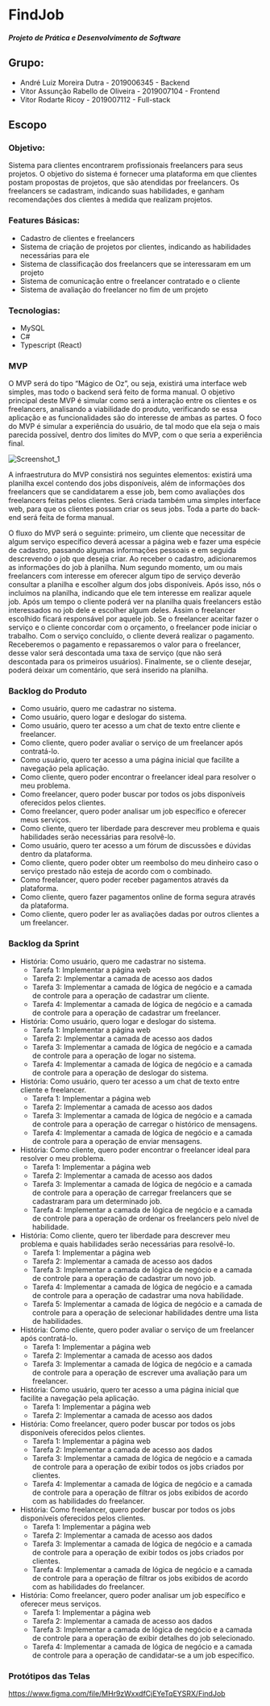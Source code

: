 # FindJob
##### Projeto de Prática e Desenvolvimento de Software

## Grupo:
* André Luiz Moreira Dutra - 2019006345 - Backend
* Vitor Assunção Rabello de Oliveira - 2019007104 - Frontend
* Vitor Rodarte Ricoy - 2019007112 - Full-stack

## Escopo

### Objetivo:
Sistema para clientes encontrarem profissionais freelancers para seus projetos. O objetivo do sistema é fornecer uma plataforma em que clientes postam propostas de projetos, que são atendidas por freelancers. Os freelancers se cadastram, indicando suas habilidades, e ganham recomendações dos clientes à medida que realizam projetos.

### Features Básicas:
* Cadastro de clientes e freelancers
* Sistema de criação de projetos por clientes, indicando as habilidades necessárias para ele
* Sistema de classificação dos freelancers que se interessaram em um projeto
* Sistema de comunicação entre o freelancer contratado e o cliente
* Sistema de avaliação do freelancer no fim de um projeto

### Tecnologias:
* MySQL
* C#
* Typescript (React)

### MVP

O MVP será do tipo “Mágico de Oz”, ou seja, existirá uma interface web simples, mas todo o backend será feito de forma manual. O objetivo principal deste MVP é simular como será a interação entre os clientes e os freelancers, analisando a viabilidade do produto, verificando se essa aplicação e as funcionalidades são do interesse de ambas as partes. O foco do MVP é simular a experiência do usuário, de tal modo que ela seja o mais parecida possível, dentro dos limites do MVP, com o que seria a experiência final.

![Screenshot_1](https://user-images.githubusercontent.com/32375749/164996877-d7291d1f-0c62-48e7-b964-4491d18b70a6.png)

A infraestrutura do MVP consistirá nos seguintes elementos: existirá uma planilha excel contendo dos jobs disponíveis, além de informações dos freelancers que se candidatarem a esse job, bem como avaliações dos freelancers feitas pelos clientes. Será criada também uma simples interface web, para que os clientes possam criar os seus jobs. Toda a parte do back-end será feita de forma manual.

O fluxo do MVP será o seguinte: primeiro, um cliente que necessitar de algum serviço específico deverá acessar a página web e fazer uma espécie de cadastro, passando algumas informações pessoais e em seguida descrevendo o job que deseja criar. Ao receber o cadastro, adicionaremos as informações do job à planilha. Num segundo momento, um ou mais freelancers com interesse em oferecer algum tipo de serviço deverão consultar a planilha e escolher algum dos jobs disponíveis. Após isso, nós o incluímos na planilha, indicando que ele tem interesse em realizar aquele job. Após um tempo o cliente poderá ver na planilha quais freelancers estão interessados no job dele e escolher algum deles. Assim o freelancer escolhido ficará responsável por aquele job. Se o freelancer aceitar fazer o serviço e o cliente concordar com o orçamento, o freelancer pode iniciar o trabalho. Com o serviço concluído, o cliente deverá realizar o pagamento. Receberemos o pagamento e repassaremos o valor para o freelancer, desse valor será descontada uma taxa de serviço (que não será descontada para os primeiros usuários). Finalmente, se o cliente desejar, poderá deixar um comentário, que será inserido na planilha.

### Backlog do Produto

* Como usuário, quero me cadastrar no sistema.
* Como usuário, quero logar e deslogar do sistema.
* Como usuário, quero ter acesso a um chat de texto entre cliente e freelancer.
* Como cliente, quero poder avaliar o serviço de um freelancer após contratá-lo.
* Como usuário, quero ter acesso a uma página inicial que facilite a navegação pela aplicação.
* Como cliente, quero poder encontrar o freelancer ideal para resolver o meu problema.
* Como freelancer, quero poder buscar por todos os jobs disponíveis oferecidos pelos clientes.
* Como freelancer, quero poder analisar um job específico e oferecer meus serviços.
* Como cliente, quero ter liberdade para descrever meu problema e quais habilidades serão necessárias para resolvê-lo.
* Como usuário, quero ter acesso a um fórum de discussões e dúvidas dentro da plataforma.
* Como cliente, quero poder obter um reembolso do meu dinheiro caso o serviço prestado não esteja de acordo com o combinado.
* Como freelancer, quero poder receber pagamentos através da plataforma.
* Como cliente, quero fazer pagamentos online de forma segura através da plataforma.
* Como cliente, quero poder ler as avaliações dadas por outros clientes a um freelancer.

### Backlog da Sprint

* História: Como usuário, quero me cadastrar no sistema.
  * Tarefa 1: Implementar a página web
  * Tarefa 2: Implementar a camada de acesso aos dados
  * Tarefa 3: Implementar a camada de lógica de negócio e a camada de controle para a operação de cadastrar um cliente.
  * Tarefa 4: Implementar a camada de lógica de negócio e a camada de controle para a operação de cadastrar um freelancer.
* História: Como usuário, quero logar e deslogar do sistema.
  * Tarefa 1: Implementar a página web
  * Tarefa 2: Implementar a camada de acesso aos dados
  * Tarefa 3: Implementar a camada de lógica de negócio e a camada de controle para a operação de logar no sistema.
  * Tarefa 4: Implementar a camada de lógica de negócio e a camada de controle para a operação de deslogar do sistema.
* História: Como usuário, quero ter acesso a um chat de texto entre cliente e freelancer.
  * Tarefa 1: Implementar a página web
  * Tarefa 2: Implementar a camada de acesso aos dados
  * Tarefa 3: Implementar a camada de lógica de negócio e a camada de controle para a operação de carregar o histórico de mensagens.
  * Tarefa 4: Implementar a camada de lógica de negócio e a camada de controle para a operação de enviar mensagens.
* História:  Como cliente, quero poder encontrar o freelancer ideal para resolver o meu problema.
  * Tarefa 1: Implementar a página web
  * Tarefa 2: Implementar a camada de acesso aos dados
  * Tarefa 3: Implementar a camada de lógica de negócio e a camada de controle para a operação de carregar freelancers que se cadastraram para um determinado job.
  * Tarefa 4: Implementar a camada de lógica de negócio e a camada de controle para a operação de ordenar os freelancers pelo nível de habilidade.
* História: Como cliente, quero ter liberdade para descrever meu problema e quais habilidades serão necessárias para resolvê-lo.
  * Tarefa 1: Implementar a página web
  * Tarefa 2: Implementar a camada de acesso aos dados
  * Tarefa 3: Implementar a camada de lógica de negócio e a camada de controle para a operação de cadastrar um novo job.
  * Tarefa 4: Implementar a camada de lógica de negócio e a camada de controle para a operação de cadastrar uma nova habilidade.
  * Tarefa 5: Implementar a camada de lógica de negócio e a camada de controle para a operação de selecionar habilidades dentre uma lista de habilidades.
* História: Como cliente, quero poder avaliar o serviço de um freelancer após contratá-lo.
  * Tarefa 1: Implementar a página web
  * Tarefa 2: Implementar a camada de acesso aos dados
  * Tarefa 3: Implementar a camada de lógica de negócio e a camada de controle para a operação de escrever uma avaliação para um freelancer.
* História: Como usuário, quero ter acesso a uma página inicial que facilite a navegação pela aplicação.
  * Tarefa 1: Implementar a página web
  * Tarefa 2: Implementar a camada de acesso aos dados
* História: Como freelancer, quero poder buscar por todos os jobs disponíveis oferecidos pelos clientes.
  * Tarefa 1: Implementar a página web
  * Tarefa 2: Implementar a camada de acesso aos dados
  * Tarefa 3: Implementar a camada de lógica de negócio e a camada de controle para a operação de exibir todos os jobs criados por clientes.
  * Tarefa 4: Implementar a camada de lógica de negócio e a camada de controle para a operação de filtrar os jobs exibidos de acordo com as habilidades do freelancer.
* História: Como freelancer, quero poder buscar por todos os jobs disponíveis oferecidos pelos clientes.
  * Tarefa 1: Implementar a página web
  * Tarefa 2: Implementar a camada de acesso aos dados
  * Tarefa 3: Implementar a camada de lógica de negócio e a camada de controle para a operação de exibir todos os jobs criados por clientes.
  * Tarefa 4: Implementar a camada de lógica de negócio e a camada de controle para a operação de filtrar os jobs exibidos de acordo com as habilidades do freelancer.
* História: Como freelancer, quero poder analisar um job específico e oferecer meus serviços.
  * Tarefa 1: Implementar a página web
  * Tarefa 2: Implementar a camada de acesso aos dados
  * Tarefa 3: Implementar a camada de lógica de negócio e a camada de controle para a operação de exibir detalhes do job selecionado.
  * Tarefa 4: Implementar a camada de lógica de negócio e a camada de controle para a operação de candidatar-se a um job específico.

### Protótipos das Telas

https://www.figma.com/file/MHr9zWxxdfCjEYeTqEYSRX/FindJob
